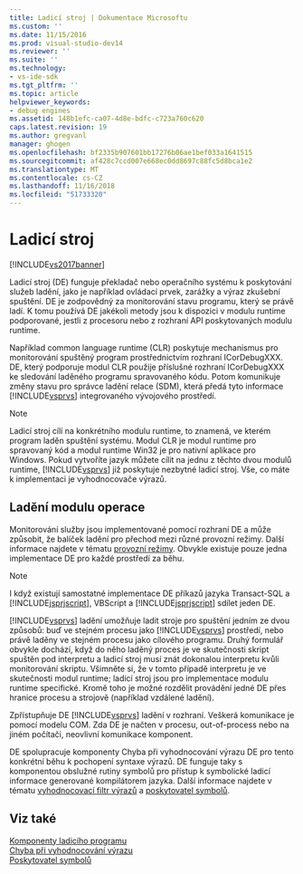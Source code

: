 ```yaml
---
title: Ladicí stroj | Dokumentace Microsoftu
ms.custom: ''
ms.date: 11/15/2016
ms.prod: visual-studio-dev14
ms.reviewer: ''
ms.suite: ''
ms.technology:
- vs-ide-sdk
ms.tgt_pltfrm: ''
ms.topic: article
helpviewer_keywords:
- debug engines
ms.assetid: 148b1efc-ca07-4d8e-bdfc-c723a760c620
caps.latest.revision: 19
ms.author: gregvanl
manager: ghogen
ms.openlocfilehash: bf2335b907601bb17276b06ae1bef033a1641515
ms.sourcegitcommit: af428c7ccd007e668ec0dd8697c88fc5d8bca1e2
ms.translationtype: MT
ms.contentlocale: cs-CZ
ms.lasthandoff: 11/16/2018
ms.locfileid: "51733320"
---
```

# <a name="debug-engine"></a>Ladicí stroj
[!INCLUDE[vs2017banner](../../includes/vs2017banner.md)]

Ladicí stroj (DE) funguje překladač nebo operačního systému k poskytování služeb ladění, jako je například ovládací prvek, zarážky a výraz zkušební spuštění. DE je zodpovědný za monitorování stavu programu, který se právě ladí. K tomu používá DE jakékoli metody jsou k dispozici v modulu runtime podporované, jestli z procesoru nebo z rozhraní API poskytovaných modulu runtime.  
  
 Například common language runtime (CLR) poskytuje mechanismus pro monitorování spuštěný program prostřednictvím rozhraní ICorDebugXXX. DE, který podporuje modul CLR použije příslušné rozhraní ICorDebugXXX ke sledování laděného programu spravovaného kódu. Potom komunikuje změny stavu pro správce ladění relace (SDM), která předá tyto informace [!INCLUDE[vsprvs](../../includes/vsprvs-md.md)] integrovaného vývojového prostředí.  
  
> [!NOTE]
>  Ladicí stroj cílí na konkrétního modulu runtime, to znamená, ve kterém program laděn spuštění systému. Modul CLR je modul runtime pro spravovaný kód a modul runtime Win32 je pro nativní aplikace pro Windows. Pokud vytvoříte jazyk můžete cílit na jednu z těchto dvou modulů runtime, [!INCLUDE[vsprvs](../../includes/vsprvs-md.md)] již poskytuje nezbytné ladicí stroj. Vše, co máte k implementaci je vyhodnocovače výrazů.  
  
## <a name="debug-engine-operation"></a>Ladění modulu operace  
 Monitorování služby jsou implementované pomocí rozhraní DE a může způsobit, že balíček ladění pro přechod mezi různé provozní režimy. Další informace najdete v tématu [provozní režimy](../../extensibility/debugger/operational-modes.md). Obvykle existuje pouze jedna implementace DE pro každé prostředí za běhu.  
  
> [!NOTE]
>  I když existují samostatné implementace DE příkazů jazyka Transact-SQL a [!INCLUDE[jsprjscript](../../includes/jsprjscript-md.md)], VBScript a [!INCLUDE[jsprjscript](../../includes/jsprjscript-md.md)] sdílet jeden DE.  
  
 [!INCLUDE[vsprvs](../../includes/vsprvs-md.md)] ladění umožňuje ladit stroje pro spuštění jedním ze dvou způsobů: buď ve stejném procesu jako [!INCLUDE[vsprvs](../../includes/vsprvs-md.md)] prostředí, nebo právě laděny ve stejném procesu jako cílového programu. Druhý formulář obvykle dochází, když do něho laděný proces je ve skutečnosti skript spuštěn pod interpretu a ladicí stroj musí znát dokonalou interpretu kvůli monitorování skriptu. Všimněte si, že v tomto případě interpretu je ve skutečnosti modul runtime; ladicí stroj jsou pro implementace modulu runtime specifické. Kromě toho je možné rozdělit provádění jedné DE přes hranice procesu a strojově (například vzdálené ladění).  
  
 Zpřístupňuje DE [!INCLUDE[vsprvs](../../includes/vsprvs-md.md)] ladění v rozhraní. Veškerá komunikace je pomocí modelu COM. Zda DE je načten v procesu, out-of-process nebo na jiném počítači, neovlivní komunikace komponent.  
  
 DE spolupracuje komponenty Chyba při vyhodnocování výrazu DE pro tento konkrétní běhu k pochopení syntaxe výrazů. DE funguje taky s komponentou obslužné rutiny symbolů pro přístup k symbolické ladicí informace generované kompilátorem jazyka. Další informace najdete v tématu [vyhodnocovací filtr výrazů](../../extensibility/debugger/expression-evaluator.md) a [poskytovatel symbolů](../../extensibility/debugger/symbol-provider.md).  
  
## <a name="see-also"></a>Viz také  
 [Komponenty ladicího programu](../../extensibility/debugger/debugger-components.md)   
 [Chyba při vyhodnocování výrazu](../../extensibility/debugger/expression-evaluator.md)   
 [Poskytovatel symbolů](../../extensibility/debugger/symbol-provider.md)

